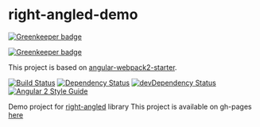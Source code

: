 # right-angled-demo

[![Greenkeeper badge](https://badges.greenkeeper.io/eastbanctechru/right-angled-demo.svg)](https://greenkeeper.io/)

[![Greenkeeper badge](https://badges.greenkeeper.io/eastbanctechru/right-angled-demo.svg)](https://greenkeeper.io/)

This project is based on [angular-webpack2-starter](https://github.com/qdouble/angular-webpack2-starter).

[![Build Status](https://travis-ci.org/eastbanctechru/right-angled-demo.svg?branch=master)](https://travis-ci.org/eastbanctechru/right-angled-demo)
[![Dependency Status](https://david-dm.org/eastbanctechru/right-angled-demo.svg)](https://david-dm.org/eastbanctechru/right-angled-demo)
[![devDependency Status](https://david-dm.org/eastbanctechru/right-angled-demo/dev-status.svg)](https://david-dm.org/eastbanctechru/right-angled-demo?type=dev)
[![Angular 2 Style Guide](https://mgechev.github.io/angular2-style-guide/images/badge.svg)](https://angular.io/styleguide)

Demo project for [right-angled](https://github.com/eastbanctechru/right-angled) library
This project is available on gh-pages [here](https://eastbanctechru.github.io/right-angled-demo)

